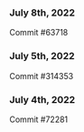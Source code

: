### July 8th, 2022

Commit #63718

### July 5th, 2022

Commit #314353


### July 4th, 2022

Commit #72281
